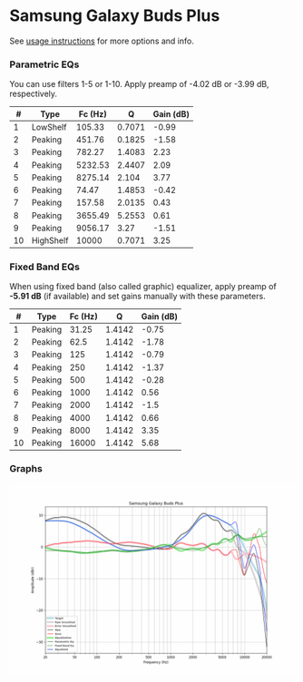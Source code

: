 # Samsung Galaxy Buds Plus
See [usage instructions](https://github.com/jaakkopasanen/AutoEq#usage) for more options and info.

### Parametric EQs
You can use filters 1-5 or 1-10. Apply preamp of -4.02 dB or -3.99 dB, respectively.

|   # | Type      |   Fc (Hz) |      Q |   Gain (dB) |
|-----|-----------|-----------|--------|-------------|
|   1 | LowShelf  |    105.33 | 0.7071 |       -0.99 |
|   2 | Peaking   |    451.76 | 0.1825 |       -1.58 |
|   3 | Peaking   |    782.27 | 1.4083 |        2.23 |
|   4 | Peaking   |   5232.53 | 2.4407 |        2.09 |
|   5 | Peaking   |   8275.14 | 2.104  |        3.77 |
|   6 | Peaking   |     74.47 | 1.4853 |       -0.42 |
|   7 | Peaking   |    157.58 | 2.0135 |        0.43 |
|   8 | Peaking   |   3655.49 | 5.2553 |        0.61 |
|   9 | Peaking   |   9056.17 | 3.27   |       -1.51 |
|  10 | HighShelf |  10000    | 0.7071 |        3.25 |

### Fixed Band EQs
When using fixed band (also called graphic) equalizer, apply preamp of **-5.91 dB** (if available) and set gains manually with these parameters.

|   # | Type    |   Fc (Hz) |      Q |   Gain (dB) |
|-----|---------|-----------|--------|-------------|
|   1 | Peaking |     31.25 | 1.4142 |       -0.75 |
|   2 | Peaking |     62.5  | 1.4142 |       -1.78 |
|   3 | Peaking |    125    | 1.4142 |       -0.79 |
|   4 | Peaking |    250    | 1.4142 |       -1.37 |
|   5 | Peaking |    500    | 1.4142 |       -0.28 |
|   6 | Peaking |   1000    | 1.4142 |        0.56 |
|   7 | Peaking |   2000    | 1.4142 |       -1.5  |
|   8 | Peaking |   4000    | 1.4142 |        0.66 |
|   9 | Peaking |   8000    | 1.4142 |        3.35 |
|  10 | Peaking |  16000    | 1.4142 |        5.68 |

### Graphs
![](./Samsung%20Galaxy%20Buds%20Plus.png)
